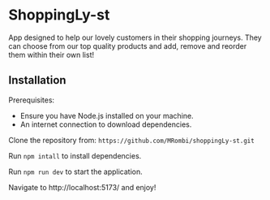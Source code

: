 # ShoppingLy-st

App designed to help our lovely customers in their shopping journeys. They can choose from our top quality products and add, remove and reorder them within their own list!

## Installation

Prerequisites:

- Ensure you have Node.js installed on your machine.
- An internet connection to download dependencies.

Clone the repository from:
`https://github.com/MRombi/shoppingLy-st.git`

Run `npm intall` to install dependencies.

Run `npm run dev` to start the application.

Navigate to http://localhost:5173/ and enjoy!

